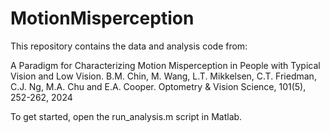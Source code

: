 # MotionMisperception

This repository contains the data and analysis code from:

A Paradigm for Characterizing Motion Misperception in People with Typical Vision and Low Vision.
B.M. Chin, M. Wang, L.T. Mikkelsen, C.T. Friedman, C.J. Ng, M.A. Chu and E.A. Cooper.
Optometry & Vision Science, 101(5), 252-262, 2024

To get started, open the run_analysis.m script in Matlab.
